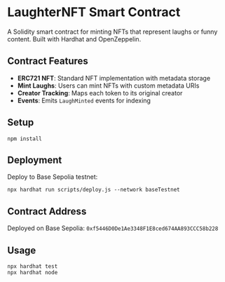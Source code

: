 # LaughterNFT Smart Contract

A Solidity smart contract for minting NFTs that represent laughs or funny content. Built with Hardhat and OpenZeppelin.

## Contract Features

- **ERC721 NFT**: Standard NFT implementation with metadata storage
- **Mint Laughs**: Users can mint NFTs with custom metadata URIs
- **Creator Tracking**: Maps each token to its original creator
- **Events**: Emits `LaughMinted` events for indexing

## Setup

```shell
npm install
```

## Deployment

Deploy to Base Sepolia testnet:

```shell
npx hardhat run scripts/deploy.js --network baseTestnet
```

## Contract Address

Deployed on Base Sepolia: `0xf5446D0De1Ae3348F1E8ced674AA893CCC58b228`

## Usage

```shell
npx hardhat test
npx hardhat node
```
